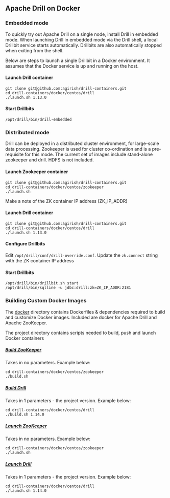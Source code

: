 ## Apache Drill on Docker

### Embedded mode

To quickly try out Apache Drill on a single node, install Drill in embedded mode. When launching Drill in embedded mode via the Drill shell, a local Drillbit service starts automatically. Drillbits are also automatically stopped when exiting from the shell. 

Below are steps to launch a single Drillbit in a Docker environment. It assumes that the Docker service is up and running on the host.

#### Launch Drill container 
```
git clone git@github.com:agirish/drill-containers.git
cd drill-containers/docker/centos/drill
./launch.sh 1.13.0 
``` 

#### Start Drillbits 
```
/opt/drill/bin/drill-embedded
```
 

### Distributed mode

Drill can be deployed in a distributed cluster environment, for large-scale data processing. Zookeeper is used for cluster co-ordination and is a pre-requisite for this mode. The current set of images include stand-alone zookeeper and drill. HDFS is not included.

#### Launch Zookeeper container 
```
git clone git@github.com:agirish/drill-containers.git
cd drill-containers/docker/centos/zookeeper
./launch.sh
```
Make a note of the ZK container IP address (ZK_IP_ADDR)
    
#### Launch Drill container 
```
git clone git@github.com:agirish/drill-containers.git
cd drill-containers/docker/centos/drill
./launch.sh 1.13.0 
``` 

#### Configure Drillbits

Edit `/opt/drill/conf/drill-override.conf`. Update the `zk.connect` string with the ZK container IP address 
    
#### Start Drillbits 
```
/opt/drill/bin/drillbit.sh start
/opt/drill/bin/sqlline -u jdbc:drill:zk=ZK_IP_ADDR:2181
``` 

### Building Custom Docker Images

The [docker](/docker) directory contains Dockerfiles & dependencies required to build and customize Docker images. Included are docker for Apache Drill and Apache ZooKeeper. 

The project directory contains scripts needed to build, push and launch Docker containers

##### [Build ZooKeeper](/docker/centos/zookeeper/build.sh)
Takes in no parameters. Example below:
```
cd drill-containers/docker/centos/zookeeper
./build.sh
```

##### [Build Drill](/docker/centos/drill/build.sh)
Takes in 1 parameters - the project version. Example below:
```
cd drill-containers/docker/centos/drill
./build.sh 1.14.0
```

##### [Launch ZooKeeper](/docker/centos/zookeeper/launch.sh)
Takes in no parameters. Example below:
```
cd drill-containers/docker/centos/zookeeper
./launch.sh
```

##### [Launch Drill](/docker/centos/drill/launch.sh)
Takes in 1 parameters - the project version. Example below:
```
cd drill-containers/docker/centos/drill
./launch.sh 1.14.0
```
